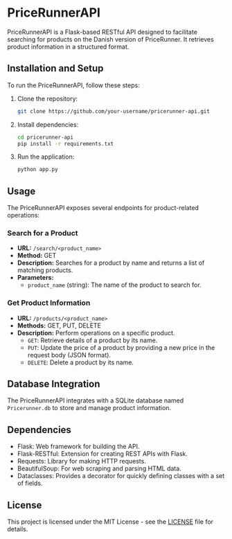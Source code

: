 # PriceRunnerAPI

PriceRunnerAPI is a Flask-based RESTful API designed to facilitate searching for products on the Danish version of PriceRunner. It retrieves product information in a structured format.

## Installation and Setup

To run the PriceRunnerAPI, follow these steps:

1. Clone the repository:

    ```bash
    git clone https://github.com/your-username/pricerunner-api.git
    ```

2. Install dependencies:

    ```bash
    cd pricerunner-api
    pip install -r requirements.txt
    ```

3. Run the application:

    ```bash
    python app.py
    ```

## Usage

The PriceRunnerAPI exposes several endpoints for product-related operations:

### Search for a Product

- **URL:** `/search/<product_name>`
- **Method:** GET
- **Description:** Searches for a product by name and returns a list of matching products.
- **Parameters:**
  - `product_name` (string): The name of the product to search for.

### Get Product Information

- **URL:** `/products/<product_name>`
- **Methods:** GET, PUT, DELETE
- **Description:** Perform operations on a specific product.
  - `GET`: Retrieve details of a product by its name.
  - `PUT`: Update the price of a product by providing a new price in the request body (JSON format).
  - `DELETE`: Delete a product by its name.

## Database Integration

The PriceRunnerAPI integrates with a SQLite database named `Pricerunner.db` to store and manage product information.

## Dependencies

- Flask: Web framework for building the API.
- Flask-RESTful: Extension for creating REST APIs with Flask.
- Requests: Library for making HTTP requests.
- BeautifulSoup: For web scraping and parsing HTML data.
- Dataclasses: Provides a decorator for quickly defining classes with a set of fields.

## License

This project is licensed under the MIT License - see the [LICENSE](./LICENSE) file for details.
